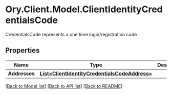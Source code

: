 # Ory.Client.Model.ClientIdentityCredentialsCode
CredentialsCode represents a one time login/registration code

## Properties

Name | Type | Description | Notes
------------ | ------------- | ------------- | -------------
**Addresses** | [**List&lt;ClientIdentityCredentialsCodeAddress&gt;**](ClientIdentityCredentialsCodeAddress.md) |  | [optional] 

[[Back to Model list]](../README.md#documentation-for-models) [[Back to API list]](../README.md#documentation-for-api-endpoints) [[Back to README]](../README.md)

